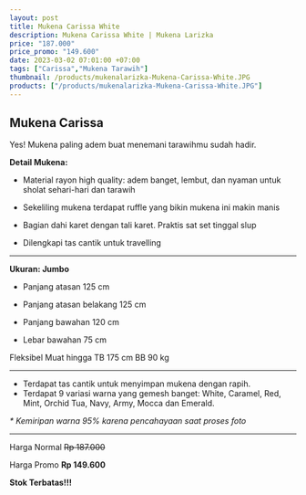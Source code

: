 ```yaml
---
layout: post
title: Mukena Carissa White
description: Mukena Carissa White | Mukena Larizka
price: "187.000"
price_promo: "149.600"
date: 2023-03-02 07:01:00 +07:00
tags: ["Carissa","Mukena Tarawih"]
thumbnail: /products/mukenalarizka-Mukena-Carissa-White.JPG
products: ["/products/mukenalarizka-Mukena-Carissa-White.JPG"]
---
```


## Mukena Carissa ##

Yes! Mukena paling adem buat menemani tarawihmu sudah hadir.

**Detail Mukena:**

* Material rayon high quality: adem banget, lembut, dan nyaman untuk sholat sehari-hari dan tarawih

* Sekeliling mukena terdapat ruffle yang bikin mukena ini makin manis

* Bagian dahi karet dengan tali karet. Praktis sat set tinggal slup

* Dilengkapi tas cantik untuk travelling

---

**Ukuran: Jumbo**

* Panjang atasan 125 cm

* Panjang atasan belakang 125 cm

* Panjang bawahan 120 cm

* Lebar bawahan 75 cm

Fleksibel Muat hingga TB 175 cm BB 90 kg

---

* Terdapat tas cantik untuk menyimpan mukena dengan rapih.
* Terdapat 9 variasi warna yang gemesh banget: White, Caramel, Red, Mint, Orchid Tua, Navy, Army, Mocca dan Emerald.

_* Kemiripan warna 95% karena pencahayaan saat proses foto_

---

Harga Normal ~~Rp 187.000~~

Harga Promo **Rp 149.600**

**Stok Terbatas!!!**
